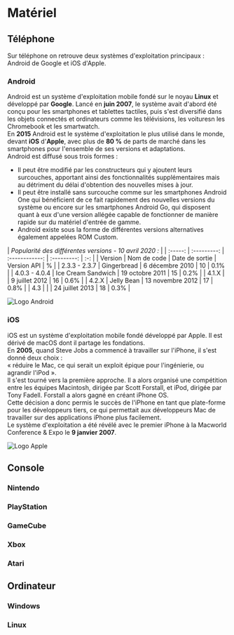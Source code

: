 # Matériel

## Téléphone
Sur téléphone on retrouve deux systèmes d'exploitation principaux : Android de Google et iOS d'Apple.

### Android
Android est un système d'exploitation mobile fondé sur le noyau **Linux** et développé par **Google**.
Lancé en **juin 2007**, le système avait d'abord été conçu pour les smartphones et tablettes tactiles, puis s'est diversifié dans les objets connectés et ordinateurs comme les télévisions, les voituresn les Chromebook et les smartwatch.  
En **2015** Android est le système d'exploitation le plus utilisé dans le monde, devant **iOS** d'**Apple**, avec plus de **80 %** de parts de marché dans les smartphones pour l'ensemble de ses versions et adaptations.  
Android est diffusé sous trois formes :
* Il peut être modifié par les constructeurs qui y ajoutent leurs surcouches, apportant ainsi des fonctionnalités supplémentaires mais au détriment du délai d'obtention des nouvelles mises à jour.
* Il peut être installé sans surcouche comme sur les smartphones Android One qui bénéficient de ce fait rapidement des nouvelles versions du système ou encore sur les smartphones Android Go, qui disposent quant à eux d'une version allégée capable de fonctionner de manière rapide sur du matériel d'entrée de gamme.
* Android existe sous la forme de différentes versions alternatives également appelées ROM Custom.

| _Popularité des différentes versions - 10 avril 2020 :_ |
| :-----: | :---------: | :------------: | :---------: | :-: |
| Version | Nom de code | Date de sortie | Version API |  %  |
| 2.3.3 - 2.3.7 | Gingerbread | 6 décembre 2010 | 10 | 0.1% |
| 4.0.3 - 4.0.4 | Ice Cream Sandwich | 19 octobre 2011 | 15 | 0.2% |
| 4.1.X |            | 9 juillet 2012 | 16 | 0.6% |
| 4.2.X | Jelly Bean | 13 novembre 2012 | 17 | 0.8% |
| 4.3 | |            | 24 juillet 2013 | 18 | 0.3% |









![Logo Android](https://encrypted-tbn0.gstatic.com/images?q=tbn:ANd9GcQH7GYnHkPj_kwfCKYHYknvrLt0L3slfTuJJQ&usqp=CAU)

### iOS
iOS est un système d'exploitation mobile fondé développé par Apple. Il est dérivé de macOS dont il partage les fondations.  
En **2005**, quand Steve Jobs a commencé à travailler sur l'iPhone, il s'est donné deux choix :  
« réduire le Mac, ce qui serait un exploit épique pour l'ingénierie, ou agrandir l'iPod ».  
Il s'est tourné vers la première approche. Il a alors organisé une compétition entre les équipes Macintosh, dirigée par Scott Forstall, et iPod, dirigée par Tony Fadell. Forstall a alors gagné en créant iPhone OS.  
Cette décision a donc permis le succès de l'iPhone en tant que plate-forme pour les développeurs tiers, ce qui permettait aux développeurs Mac de travailler sur des applications iPhone plus facilement.  
Le système d'exploitation a été révélé avec le premier iPhone à la Macworld Conference & Expo le **9 janvier 2007**.

![Logo Apple](https://seeklogo.com/images/I/ios-logo-6E4FB144E1-seeklogo.com.png)

## Console
### Nintendo
### PlayStation
### GameCube
### Xbox
### Atari

## Ordinateur
### Windows
### Linux